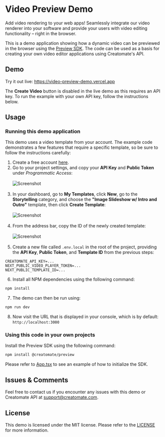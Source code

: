# Video Preview Demo

Add video rendering to your web apps! Seamlessly integrate our video renderer into your software and provide your users with video editing functionality – right in the browser.

This is a demo application showing how a dynamic video can be previewed in the browser using the [Preview SDK](https://creatomate.com/javascript-video-sdk). The code can be used as a basis for creating your own video editor applications using Creatomate's API.

## Demo

Try it out live: https://video-preview-demo.vercel.app

The **Create Video** button is disabled in the live demo as this requires an API key. To run the example with your own API key, follow the instructions below.

## Usage

### Running this demo application

This demo uses a video template from your account. The example code demonstrates a few features that require a specific template, so be sure to follow the instructions carefully:

1. Create a free account [here](https://creatomate.com/sign-in).
2. Go to your project settings, and copy your **API Key** and **Public Token** under *Programmatic Access*:<br/><br/>![Screenshot](https://user-images.githubusercontent.com/44575638/227715496-5ae23468-c047-4ab8-beb2-e21b6c65d74b.png)<br/><br/>
3. In your dashboard, go to **My Templates**, click **New**, go to the **Storytelling** category, and choose the **"Image Slideshow w/ Intro and Outro"** template, then click **Create Template**:<br/><br/>![Screenshot](https://user-images.githubusercontent.com/44575638/227714779-31292519-3a75-40a4-8c3f-549e28100a48.jpg)<br/><br/>
4. From the address bar, copy the ID of the newly created template:<br/><br/>![Screenshot](https://user-images.githubusercontent.com/44575638/227736758-f9d522c3-3bbb-4b7b-92c7-e004e9dc16e5.png)<br/><br/>
5. Create a new file called `.env.local` in the root of the project, providing the **API Key**, **Public Token**, and **Template ID** from the previous steps:

```
CREATOMATE_API_KEY=...
NEXT_PUBLIC_VIDEO_PLAYER_TOKEN=...
NEXT_PUBLIC_TEMPLATE_ID=...
```

6. Install all NPM dependencies using the following command:

```bash
npm install
```

7. The demo can then be run using:

```bash
npm run dev
```

8. Now visit the URL that is displayed in your console, which is by default: `http://localhost:3000`

### Using this code in your own projects

Install the Preview SDK using the following command:

```bash
npm install @creatomate/preview
```

Please refer to [App.tsx](https://github.com/Creatomate/video-preview-demo/blob/main/components/App.tsx) to see an example of how to initialize the SDK.

## Issues & Comments

Feel free to contact us if you encounter any issues with this demo or Creatomate API at [support@creatomate.com](mailto:support@creatomate.com).

## License

This demo is licensed under the MIT license. Please refer to the [LICENSE](https://github.com/Creatomate/video-preview-demo/blob/main/LICENSE) for more information.
